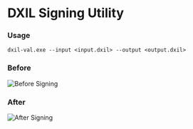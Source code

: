 # DXIL Signing Utility

### Usage
`dxil-val.exe --input <input.dxil> --output <output.dxil>`

### Before
![Before Signing](images/unsigned.png)

### After
![After Signing](images/signed.png)
